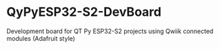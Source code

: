 # QyPyESP32-S2-DevBoard
Development board for QT Py ESP32-S2 projects using Qwiik connected modules (Adafruit style)
